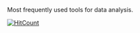 Most frequently used tools for data analysis.

[![HitCount](http://hits.dwyl.com/nastiag67/https://githubcom/nastiag67/packages.svg)](http://hits.dwyl.com/nastiag67/https://githubcom/nastiag67/packages)
